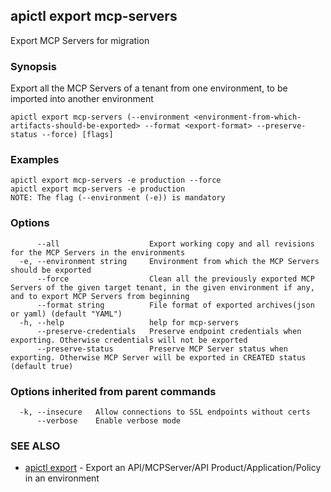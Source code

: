 ## apictl export mcp-servers

Export MCP Servers for migration

### Synopsis

Export all the MCP Servers of a tenant from one environment, to be imported into another environment

```
apictl export mcp-servers (--environment <environment-from-which-artifacts-should-be-exported> --format <export-format> --preserve-status --force) [flags]
```

### Examples

```
apictl export mcp-servers -e production --force
apictl export mcp-servers -e production
NOTE: The flag (--environment (-e)) is mandatory
```

### Options

```
      --all                    Export working copy and all revisions for the MCP Servers in the environments 
  -e, --environment string     Environment from which the MCP Servers should be exported
      --force                  Clean all the previously exported MCP Servers of the given target tenant, in the given environment if any, and to export MCP Servers from beginning
      --format string          File format of exported archives(json or yaml) (default "YAML")
  -h, --help                   help for mcp-servers
      --preserve-credentials   Preserve endpoint credentials when exporting. Otherwise credentials will not be exported
      --preserve-status        Preserve MCP Server status when exporting. Otherwise MCP Server will be exported in CREATED status (default true)
```

### Options inherited from parent commands

```
  -k, --insecure   Allow connections to SSL endpoints without certs
      --verbose    Enable verbose mode
```

### SEE ALSO

* [apictl export](apictl_export.md)	 - Export an API/MCPServer/API Product/Application/Policy in an environment

